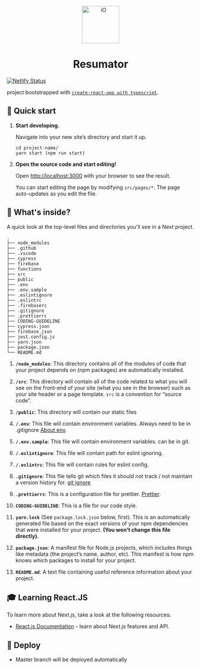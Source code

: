 <p align="center">
  <a href="https://iodigital.com/">
    <img alt="iO" src="https://cv.frontmen.nl/iO-logo-black.png" width="100" />
  </a>
</p>
<h1 align="center">
  Resumator
</h1>

[![Netlify Status](https://api.netlify.com/api/v1/badges/d4458616-8089-42f2-a6f9-77f052d1b606/deploy-status)](https://app.netlify.com/sites/fm-resume/deploys)

project bootstrapped with [`create-react-app with typescript`](https://create-react-app.dev/docs/adding-typescript/).

## 🚀 Quick start

1.  **Start developing.**

    Navigate into your new site’s directory and start it up.

    ```shell
    cd project-name/
    yarn start (npm run start)
    ```

1.  **Open the source code and start editing!**

    Open [http://localhost:3000](http://localhost:3000) with your browser to see the result.

    You can start editing the page by modifying `src/pages/*`. The page auto-updates as you edit the file.

## 🧐 What's inside?

A quick look at the top-level files and directories you'll see in a Next project.

    .
    ├── node_modules
    ├── .github
    ├── .vscode
    ├── cypress
    ├── firebase
    ├── functions
    ├── src
    ├── public
    ├── .env
    ├── .env.sample
    ├── .eslintignore
    ├── .eslintrc
    ├── .firebaserc
    ├── .gitignore
    ├── .prettierrc
    ├── CODING-GUIDELINE
    ├── cypress.json
    ├── firebase.json
    ├── jest.config.js
    ├── yarn.json
    ├── package.json
    └── README.md

1.  **`/node_modules`**: This directory contains all of the modules of code that your project depends on (npm packages) are automatically installed.

2.  **`/src`**: This directory will contain all of the code related to what you will see on the front-end of your site (what you see in the browser) such as your site header or a page template. `src` is a convention for “source code”.

3.  **`/public`**: This directory will contain our static files

4.  **`/.env`**: This file will contain environment variables. Always need to be in .gitignore [About env](https://medium.com/chingu/an-introduction-to-environment-variables-and-how-to-use-them-f602f66d15fa).

5.  **`/.env.sample`**: This file will contain environment variables. can be in git.

6.  **`/.eslintignore`**: This file will contain path for eslint ignoring.

7.  **`/.eslintrc`**: This file will contain rules for eslint config.

8.  **`.gitignore`**: This file tells git which files it should not track / not maintain a version history for. [git ignore](https://git-scm.com/docs/gitignore)

9.  **`.prettierrc`**: This is a configuration file for prettier. [Prettier](https://prettier.io/).

10. **`CODING-GUIDELINE`**: This is a file for our code style.

11. **`yarn.lock`** (See `package.lock.json` below, first). This is an automatically generated file based on the exact versions of your npm dependencies that were installed for your project. **(You won’t change this file directly).**

12. **`package.json`**: A manifest file for Node.js projects, which includes things like metadata (the project’s name, author, etc). This manifest is how npm knows which packages to install for your project.

13. **`README.md`**: A text file containing useful reference information about your project.

## 🎓 Learning React.JS

To learn more about Next.js, take a look at the following resources:

- [React.js Documentation](https://reactjs.org/docs/getting-started.html) - learn about Next.js features and API.

## 💫 Deploy

- Master branch will be deployed automatically
